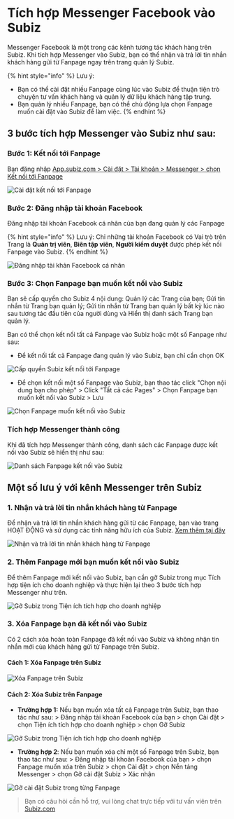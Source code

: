 # Tích hợp Messenger Facebook vào Subiz

Messenger Facebook là một trong các kênh tương tác khách hàng trên Subiz. Khi tích hợp Messenger vào Subiz, bạn có thể nhận và trả lời tin nhắn khách hàng gửi từ Fanpage ngay trên trang quản lý Subiz.

{% hint style="info" %}
Lưu ý:

* Bạn có thể cài đặt nhiều Fanpage cùng lúc vào Subiz để thuận tiện trò chuyện tư vấn khách hàng và quản lý dữ liệu khách hàng tập trung.
* Bạn quản lý nhiều Fanpage, bạn có thể chủ động lựa chọn Fanpage muốn cài đặt vào Subiz để làm việc.
{% endhint %}

## 3 bước tích hợp Messenger vào Subiz như sau: 

### Bước 1: Kết nối tới Fanpage

Bạn đăng nhập [App.subiz.com &gt; Cài đặt &gt; Tài khoản &gt; Messenger &gt; chọn Kết nối tới Fanpage ](https://app.subiz.com/settings/messenger)

![C&#xE0;i &#x111;&#x1EB7;t k&#x1EBF;t n&#x1ED1;i t&#x1EDB;i Fanpage](../../.gitbook/assets/ket-noi-fb.jpg)

### Bước 2: Đăng nhập tài khoản Facebook

Đăng nhập tài khoản Facebook cá nhân của bạn đang quản lý các Fanpage

{% hint style="info" %}
Lưu ý: Chỉ những tài khoản Facebook có Vai trò trên Trang là **Quản trị viên**, **Biên tập viên**, **Người kiểm duyệt** được phép kết nối Fanpage vào Subiz.
{% endhint %}

![&#x110;&#x103;ng nh&#x1EAD;p t&#xE0;i kh&#x1EA3;n Facebook c&#xE1; nh&#xE2;n](../../.gitbook/assets/2.-dang-nhap-tai-khoan-subiz.jpg)

### Bước 3: Chọn Fanpage bạn muốn kết nối vào Subiz

Bạn sẽ cấp quyền cho Subiz 4 nội dung: Quản lý các Trang của bạn; Gửi tin nhắn từ Trang bạn quản lý; Gửi tin nhắn từ Trang bạn quản lý bất kỳ lúc nào sau tương tác đầu tiên của người dùng và Hiển thị danh sách Trang bạn quản lý.  
  
Bạn có thể chọn kết nối tất cả Fanpage vào Subiz hoặc một số Fanpage như sau:

* Để kết nối tất cả Fanpage đang quản lý vào Subiz, bạn chỉ cần chọn OK 

![C&#x1EA5;p quy&#x1EC1;n Subiz k&#x1EBF;t n&#x1ED1;i t&#x1EDB;i Fanpage](../../.gitbook/assets/3.-ket-noi.jpg)

* Để chọn kết nối một số Fanpage vào Subiz, bạn thao tác click "Chọn nội dung bạn cho phép" &gt; Click "Tất cả các Pages" &gt; Chọn Fanpage bạn muốn kết nối vào Subiz &gt; Lưu 

![Ch&#x1ECD;n Fanpage mu&#x1ED1;n k&#x1EBF;t n&#x1ED1;i v&#xE0;o Subiz](../../.gitbook/assets/facebookauthentication.gif)

### Tích hợp Messenger thành công

Khi đã tích hợp Messenger thành công, danh sách các Fanpage được kết nối vào Subiz sẽ hiển thị như sau: 

![Danh s&#xE1;ch Fanpage k&#x1EBF;t n&#x1ED1;i v&#xE0;o Subiz](../../.gitbook/assets/danh-sach-fb-1.jpg)

## Một số lưu ý với kênh Messenger trên Subiz

### 1. Nhận và trả lời tin nhắn khách hàng từ Fanpage

Để nhận và trả lời tin nhắn khách hàng gửi từ các Fanpage, bạn vào trang HOẠT ĐỘNG và sử dụng các tính năng hữu ích của Subiz. [Xem thêm tại đây](https://help.subiz.com/bat-dau-voi-subiz/lam-viec-tren-subiz/tuong-tac-qua-kenh-messenger)

![Nh&#x1EAD;n v&#xE0; tr&#x1EA3; l&#x1EDD;i tin nh&#x1EAF;n kh&#xE1;ch h&#xE0;ng t&#x1EEB; Fanpage](../../.gitbook/assets/2-messnger%20%281%29.jpg)

### 2. Thêm Fanpage mới bạn muốn kết nối vào Subiz

Để thêm Fanpage mới kết nối vào Subiz, bạn cần gỡ Subiz trong mục Tích hợp tiện ích cho doanh nghiệp và thực hiện lại theo 3 bước tích hợp Messenger như trên.

![G&#x1EE1; Subiz trong Ti&#x1EC7;n &#xED;ch t&#xED;ch h&#x1EE3;p cho doanh nghi&#x1EC7;p](../../.gitbook/assets/5.-go-subiz%20%281%29.jpg)

### 3. Xóa Fanpage bạn đã kết nối vào Subiz

Có 2 cách xóa hoàn toàn Fanpage đã kết nối vào Subiz và không nhận tin nhắn mới của khách hàng gửi từ Fanpage trên Subiz.

#### Cách 1: Xóa Fanpage trên Subiz

![X&#xF3;a Fanpage tr&#xEA;n Subiz](../../.gitbook/assets/danh-sach-fb-2%20%281%29.jpg)

#### Cách 2: Xóa Subiz trên Fanpage

* **Trường hợp 1:** Nếu bạn muốn xóa tất cả Fanpage trên Subiz, bạn thao tác như sau:  &gt; Đăng nhập tài khoản Facebook của bạn  &gt; chọn Cài đặt &gt; chọn Tiện ích tích hợp cho doanh nghiệp &gt; chọn Gỡ Subiz 

![G&#x1EE1; Subiz trong Ti&#x1EC7;n &#xED;ch t&#xED;ch h&#x1EE3;p cho doanh nghi&#x1EC7;p](../../.gitbook/assets/5.-go-subiz.jpg)

* **Trường hợp 2**: Nếu bạn muốn xóa chỉ một số Fanpage trên Subiz, bạn thao tác như sau:  &gt; Đăng nhập tài khoản Facebook của bạn  &gt; chọn Fanpage muốn xóa trên Subiz &gt; chọn Cài đặt &gt; chọn Nền tảng Messenger  &gt;  chọn Gỡ cài đặt Subiz  &gt; Xác nhận

![G&#x1EE1; c&#xE0;i &#x111;&#x1EB7;t Subiz trong t&#x1EEB;ng Fanpage](../../.gitbook/assets/go-subiz-2.jpg)

> Bạn có câu hỏi cần hỗ trợ, vui lòng chat trực tiếp với tư vấn viên trên [Subiz.com](https://subiz.com/vi/)

























